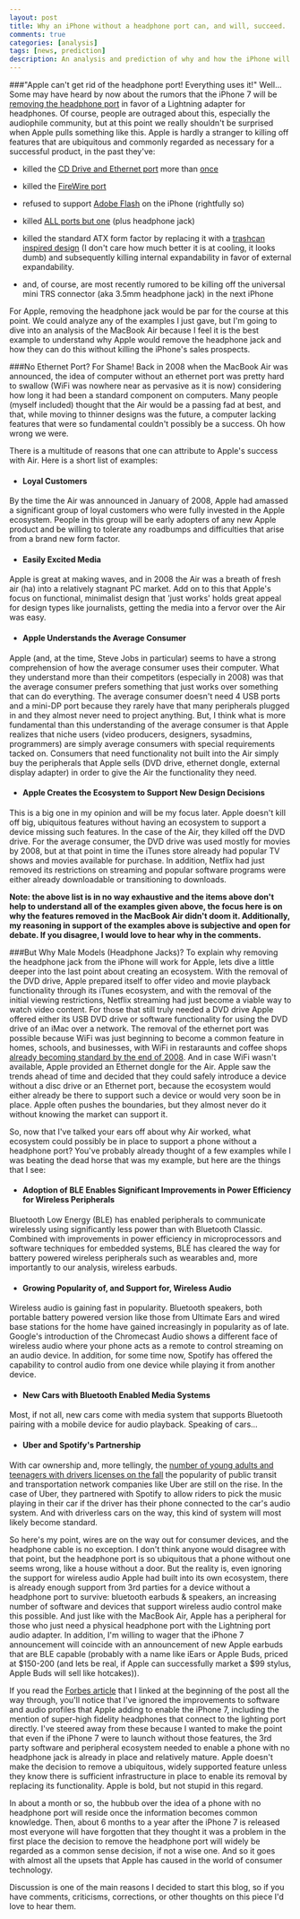 ```yaml
---
layout: post
title: Why an iPhone without a headphone port can, and will, succeed.
comments: true
categories: [analysis]
tags: [news, prediction]
description: An analysis and prediction of why and how the iPhone will survive even without a headphone port.
---
```

###"Apple can't get rid of the headphone port! Everything uses it!" Well... 
Some may have heard by now about the rumors that the iPhone 7 will be [removing the headphone port](http://www.forbes.com/sites/gordonkelly/2016/01/06/iphone-7-loses-headphone-jack/) in favor of a Lightning adapter for headphones. Of course, people are outraged about this, especially the audiophile community, but at this point we really shouldn't be surprised when Apple pulls something like this. Apple is hardly a stranger to killing off features that are ubiquitous and commonly regarded as necessary for a successful product, in the past they've:

* killed the [CD Drive and Ethernet port](http://www.macworld.com/article/1131696/macbookair_faq.html) more than [once](http://www.techrepublic.com/blog/cracking-open/apples-next-generation-macbook-pro-drops-ethernet-optical-drive/)
 
* killed the [FireWire port](http://www.gizmag.com/no-firewire-kills-the-macbook/10238/)

* refused to support [Adobe Flash](http://gizmodo.com/364173/steve-jobs-craps-on-adobe-mobile-flash-does-not-bode-well-for-iphone-support) on the iPhone (rightfully so)
 
* killed [ALL ports but one](http://mashable.com/2015/03/09/apple-macbook-usb-c-explained/#oa68YTIZnSqX) (plus headphone jack)

* killed the standard ATX form factor by replacing it with a [trashcan inspired design](http://www.macobserver.com/tmo/article/the-new-mac-pro-is-a-failure) (I don't care how much better it is at cooling, it looks dumb) and subsequently killing internal expandability in favor of external expandability.

* and, of course, are most recently rumored to be killing off the universal mini TRS connector (aka 3.5mm headphone jack) in the next iPhone

For Apple, removing the headphone jack would be par for the course at this point. We could analyze any of the examples I just gave, but I'm going to dive into an analysis of the MacBook Air because I feel it is the best example to understand why Apple would remove the headphone jack and how they can do this without killing the iPhone's sales prospects. 

###No Ethernet Port? For Shame!
Back in 2008 when the MacBook Air was announced, the idea of computer without an ethernet port was pretty hard to swallow (WiFi was nowhere near as pervasive as it is now) considering how long it had been a standard component on computers. Many people (myself included) thought that the Air would be a passing fad at best, and that, while moving to thinner designs was the future, a computer lacking features that were so fundamental couldn't possibly be a success. Oh how wrong we were. 

There is a multitude of reasons that one can attribute to Apple's success with Air. Here is a short list of examples:

* #### Loyal Customers
By the time the Air was announced in January of 2008, Apple had amassed a significant group of loyal customers who were fully invested in the Apple ecosystem. People in this group will be early adopters of any new Apple product and be willing to tolerate any roadbumps and difficulties that arise from a brand new form factor.

* #### Easily Excited Media 
Apple is great at making waves, and in 2008 the Air was a breath of fresh air (ha) into a relatively stagnant PC market. Add on to this that Apple's focus on functional, minimalist design that 'just works' holds great appeal for design types like journalists, getting the media into a fervor over the Air was easy.

* #### Apple Understands the Average Consumer
Apple (and, at the time, Steve Jobs in particular) seems to have a strong comprehension of how the average consumer uses their computer. What they understand more than their competitors (especially in 2008) was that the average consumer prefers something that just works over something that can do everything. The average consumer doesn't need 4 USB ports and a mini-DP port because they rarely have that many peripherals plugged in and they almost never need to project anything. But, I think what is more fundamental than this understanding of the average consumer is that Apple realizes that niche users (video producers, designers, sysadmins, programmers) are simply average consumers with special requirements tacked on. Consumers that need functionality not built into the Air simply buy the peripherals that Apple sells (DVD drive, ethernet dongle, external display adapter) in order to give the Air the functionality they need.

* #### Apple Creates the Ecosystem to Support New Design Decisions
This is a big one in my opinion and will be my focus later. Apple doesn't kill off big, ubiquitous features without having an ecosystem to support a device missing such features. In the case of the Air, they killed off the DVD drive. For the average consumer, the DVD drive was used mostly for movies by 2008, but at that point in time the iTunes store already had popular TV shows and movies available for purchase. In addition, Netflix had just removed its restrictions on streaming and popular software programs were either already downloadable or transitioning to downloads.

**Note: the above list is in no way exhaustive and the items above don't help to understand all of the examples given above, the focus here is on why the features removed in the MacBook Air didn't doom it. Additionally, my reasoning in support of the examples above is subjective and open for debate. If you disagree, I would love to hear why in the comments.**

###But Why Male Models (Headphone Jacks)?
To explain why removing the headphone jack from the iPhone will work for Apple, lets dive a little deeper into the last point about creating an ecosystem. With the removal of the DVD drive, Apple prepared itself to offer video and movie playback functionality through its iTunes ecosystem, and with the removal of the initial viewing restrictions, Netflix streaming had just become a viable way to watch video content. For those that still truly needed a DVD drive Apple offered either its USB DVD drive or software functionality for using the DVD drive of an iMac over a network. The removal of the ethernet port was possible because WiFi was just beginning to become a common feature in homes, schools, and businesses, with WiFi in restaraunts and coffee shops [already becoming standard by the end of 2008](http://www.pcworld.com/article/149620/wifi.html). And in case WiFi wasn't available, Apple provided an Ethernet dongle for the Air. Apple saw the trends ahead of time and decided that they could safely introduce a device without a disc drive or an Ethernet port, because the ecosystem would either already be there to support such a device or would very soon be in place. Apple often pushes the boundaries, but they almost never do it without knowing the market can support it.

So, now that I've talked your ears off about why Air worked, what ecosystem could possibly be in place to support a phone without a headphone port? You've probably already thought of a few examples while I was beating the dead horse that was my example, but here are the things that I see:

* #### Adoption of BLE Enables Significant Improvements in Power Efficiency for Wireless Peripherals
Bluetooth Low Energy (BLE) has enabled peripherals to communicate wirelessly using significantly less power than with Bluetooth Classic. Combined with improvements in power efficiency in microprocessors and software techniques for embedded systems, BLE has cleared the way for battery powered wireless peripherals such as wearables and, more importantly to our analysis, wireless earbuds.

* #### Growing Popularity of, and Support for, Wireless Audio
Wireless audio is gaining fast in popularity. Bluetooth speakers, both portable battery powered version like those from Ultimate Ears and wired base stations for the home have gained increasingly in popularity as of late. Google's introduction of the Chromecast Audio shows a different face of wireless audio where your phone acts as a remote to control streaming on an audio device. In addition, for some time now, Spotify has offered the capability to control audio from one device while playing it from another device.

* #### New Cars with Bluetooth Enabled Media Systems
Most, if not all, new cars come with media system that supports Bluetooth pairing with a mobile device for audio playback. Speaking of cars...

* #### Uber and Spotify's Partnership
With car ownership and, more tellingly, the [number of young adults and teenagers with drivers licenses on the fall](http://www.tandfonline.com/doi/abs/10.1080/15389588.2012.696755) the popularity of public transit and transportation network companies like Uber are still on the rise. In the case of Uber, they partnered with Spotify to allow riders to pick the music playing in their car if the driver has their phone connected to the car's audio system. And with driverless cars on the way, this kind of system will most likely become standard.

So here's my point, wires are on the way out for consumer devices, and the headphone cable is no exception. I don't think anyone would disagree with that point, but the headphone port is so ubiquitous that a phone without one seems wrong, like a house without a door. But the reality is, even ignoring the support for wireless audio Apple had built into its own ecosystem, there is already enough support from 3rd parties for a device without a headphone port to survive: bluetooth earbuds & speakers, an increasing number of software and devices that support wireless audio control make this possible. And just like with the MacBook Air, Apple has a peripheral for those who just need a physical headphone port with the Lightning port audio adapter. In addition, I'm willing to wager that the iPhone 7 announcement will coincide with an announcement of new Apple earbuds that are BLE capable (probably with a name like iEars or Apple Buds, priced at $150-200 (and lets be real, if Apple can successfully market a $99 stylus, Apple Buds will sell like hotcakes)).

If you read the [Forbes article](http://www.forbes.com/sites/gordonkelly/2016/01/06/iphone-7-loses-headphone-jack/) that I linked at the beginning of the post all the way through, you'll notice that I've ignored the improvements to software and audio profiles that Apple adding to enable the iPhone 7, including the mention of super-high fidelity headphones that connect to the lighting port directly. I've steered away from these because I wanted to make the point that even if the iPhone 7 were to launch without those features, the 3rd party software and peripheral ecosystem needed to enable a phone with no headphone jack is already in place and relatively mature. Apple doesn't make the decision to remove a ubiquitous, widely supported feature unless they know there is sufficient infrastructure in place to enable its removal by replacing its functionality. Apple is bold, but not stupid in this regard. 

In about a month or so, the hubbub over the idea of a phone with no headphone port will reside once the information becomes common knowledge. Then, about 6 months to a year after the iPhone 7 is released most everyone will have forgotten that they thought it was a problem in the first place the decision to remove the headphone port will widely be regarded as a common sense decision, if not a wise one. And so it goes with almost all the upsets that Apple has caused in the world of consumer technology.

Discussion is one of the main reasons I decided to start this blog, so if you have comments, criticisms, corrections, or other thoughts on this piece I'd love to hear them.





 


